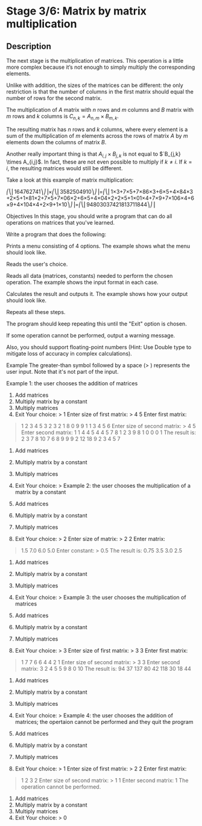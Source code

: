 # Stage 3/6: Matrix by matrix multiplication
## Description
The next stage is the multiplication of matrices. This operation is a little more complex because it’s not enough to simply multiply the corresponding elements.

Unlike with addition, the sizes of the matrices can be different: the only restriction is that the number of columns in the first matrix should equal the number of rows for the second matrix.

The multiplication of $A$ matrix with $n$ rows and $m$ columns and $B$ matrix with $m$ rows and $k$ columns is $`C_{n,k}=A_{n,m}\times B_{m,k}`$.

The resulting matrix has $n$ rows and $k$ columns, where every element is a sum of the multiplication of $m$ elements across the rows of matrix $A$ by $m$ elements down the columns of matrix $B$.

Another really important thing is that $`A_{i,j} \times B_{j,k}`$ is not equal to $`B_{j,k} \times A_{i,j}$. In fact, these are not even possible to multiply if $k \neq i$. If $k=i$, the resulting matrices would still be different.

Take a look at this example of matrix multiplication:

⎛⎝⎜164762741⎞⎠⎟×⎛⎝⎜3582504910⎞⎠⎟=⎛⎝⎜1×3+7×5+7×86×3+6×5+4×84×3+2×5+1×81×2+7×5+7×06×2+6×5+4×04×2+2×5+1×01×4+7×9+7×106×4+6×9+4×104×4+2×9+1×10⎞⎠⎟=⎛⎝⎜94803037421813711844⎞⎠⎟

Objectives
In this stage, you should write a program that can do all operations on matrices that you've learned.

Write a program that does the following:

Prints a menu consisting of 4 options. The example shows what the menu should look like.

Reads the user's choice.

Reads all data (matrices, constants) needed to perform the chosen operation. The example shows the input format in each case.

Calculates the result and outputs it. The example shows how your output should look like.

Repeats all these steps.

The program should keep repeating this until the "Exit" option is chosen.

If some operation cannot be performed, output a warning message.

Also, you should support floating-point numbers (Hint: Use Double type to mitigate loss of accuracy in complex calculations).

Example
The greater-than symbol followed by a space (> ) represents the user input. Note that it's not part of the input.

Example 1: the user chooses the addition of matrices

1. Add matrices
2. Multiply matrix by a constant
3. Multiply matrices
0. Exit
   Your choice: > 1
   Enter size of first matrix: > 4 5
   Enter first matrix:
> 1 2 3 4 5
> 3 2 3 2 1
> 8 0 9 9 1
> 1 3 4 5 6
> Enter size of second matrix: > 4 5
> Enter second matrix:
> 1 1 4 4 5
> 4 4 5 7 8
> 1 2 3 9 8
> 1 0 0 0 1
> The result is:
> 2 3 7 8 10
> 7 6 8 9 9
> 9 2 12 18 9
> 2 3 4 5 7

1. Add matrices
2. Multiply matrix by a constant
3. Multiply matrices
0. Exit
   Your choice: >
   Example 2: the user chooses the multiplication of a matrix by a constant

1. Add matrices
2. Multiply matrix by a constant
3. Multiply matrices
0. Exit
   Your choice: > 2
   Enter size of matrix: > 2 2
   Enter matrix:
> 1.5 7.0
> 6.0 5.0
> Enter constant: > 0.5
> The result is:
> 0.75 3.5
> 3.0 2.5

1. Add matrices
2. Multiply matrix by a constant
3. Multiply matrices
0. Exit
   Your choice: >
   Example 3: the user chooses the multiplication of matrices

1. Add matrices
2. Multiply matrix by a constant
3. Multiply matrices
0. Exit
   Your choice: > 3
   Enter size of first matrix: > 3 3
   Enter first matrix:
> 1 7 7
> 6 6 4
> 4 2 1
> Enter size of second matrix: > 3 3
> Enter second matrix:
> 3 2 4
> 5 5 9
> 8 0 10
> The result is:
> 94 37 137
> 80 42 118
> 30 18 44

1. Add matrices
2. Multiply matrix by a constant
3. Multiply matrices
0. Exit
   Your choice: >
   Example 4: the user chooses the addition of matrices; the opertaion cannot be performed and they quit the program

1. Add matrices
2. Multiply matrix by a constant
3. Multiply matrices
0. Exit
   Your choice: > 1
   Enter size of first matrix: > 2 2
   Enter first matrix:
> 1 2
> 3 2
> Enter size of second matrix: > 1 1
> Enter second matrix:
> 1
> The operation cannot be performed.

1. Add matrices
2. Multiply matrix by a constant
3. Multiply matrices
0. Exit
   Your choice: > 0